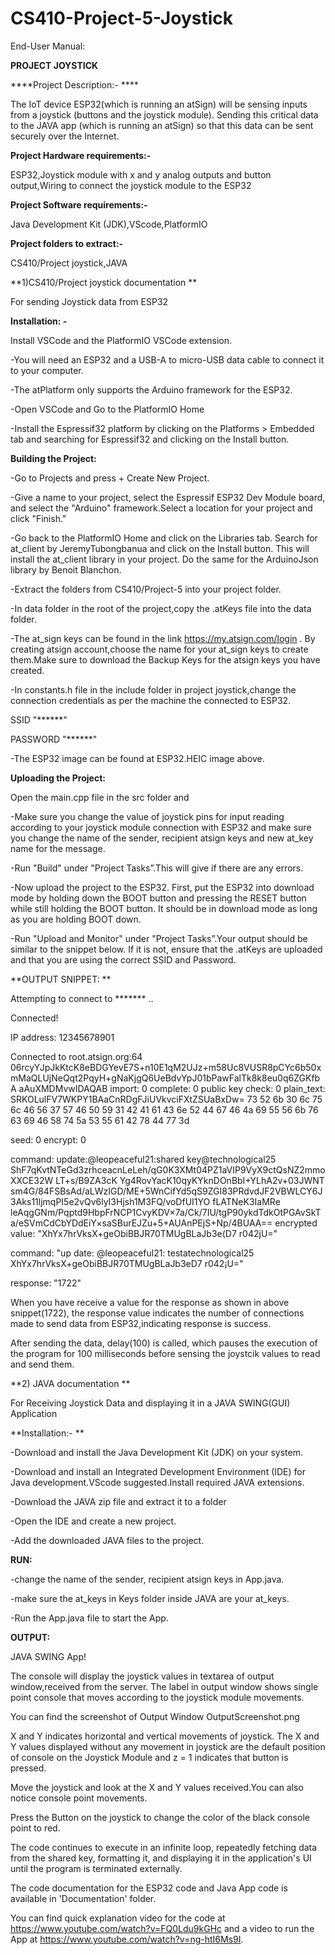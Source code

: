 # CS410-Project-5-Joystick
End-User Manual:



  ****PROJECT JOYSTICK****


****Project Description:- ****

The IoT device ESP32(which is running an atSign) will be sensing inputs from a joystick (buttons and the joystick module). Sending this critical data to the JAVA app (which is running an atSign) so that this data can be sent securely over the Internet.


**Project Hardware requirements:-**

ESP32,Joystick module with x and y analog outputs and button output,Wiring to connect the joystick module to the ESP32 


**Project Software requirements:-** 

Java Development Kit (JDK),VScode,PlatformIO 


**Project folders to extract:-**

CS410/Project joystick,JAVA 



**1)CS410/Project joystick documentation **



For sending Joystick data from ESP32



**Installation: -**


Install VSCode and the PlatformIO VSCode extension.

-You will need an ESP32 and a USB-A to micro-USB data cable to connect it to your computer.

-The atPlatform only supports the Arduino framework for the ESP32. 

-Open VSCode and Go to the PlatformIO Home 

-Install the Espressif32 platform by clicking on the Platforms > Embedded tab and searching for Espressif32 and clicking on the Install button.



**Building the Project:**


-Go to Projects and press + Create New Project. 

-Give a name to your project, select the Espressif ESP32 Dev Module board, and select the "Arduino" framework.Select a location for your project and click "Finish." 

-Go back to the PlatformIO Home and click on the Libraries tab. Search for at_client by JeremyTubongbanua and click on the Install button. This will install the at_client library in your project. Do the same for the ArduinoJson library by Benoit Blanchon. 

-Extract the folders from CS410/Project-5 into your project folder. 

-In data folder in the root of the project,copy the .atKeys file into the data folder.

-The at_sign keys can be found in the link https://my.atsign.com/login . By creating atsign account,choose the name for your at_sign keys to create them.Make sure to download the Backup Keys for the atsign keys you have created.

-In constants.h file in the include folder in project joystick,change the connection credentials as per the machine the connected to ESP32. 

SSID "******" 

PASSWORD "******"

-The ESP32 image can be found at ESP32.HEIC image above.


**Uploading the Project:**


Open the main.cpp file in the src folder and 

-Make sure you change the value of joystick pins for input reading according to your joystick module connection with ESP32 and make sure you change the name of the sender, recipient atsign keys and new at_key name for the message.

-Run "Build" under "Project Tasks”.This will give if there are any errors.

-Now upload the project to the ESP32. First, put the ESP32 into download mode by holding down the BOOT button and pressing the RESET button while still holding the BOOT button. It should be in download mode as long as you are holding BOOT down.

-Run "Upload and Monitor" under "Project Tasks”.Your output should be similar to the snippet below. If it is not, ensure that the .atKeys are uploaded and that you are using the correct SSID and Password. 



**OUTPUT SNIPPET: **


Attempting to connect to ******* ..

Connected! 

IP address: 12345678901

Connected to root.atsign.org:64 06rcyYJpJkKtcK8eBDGYevE7S+n10E1qM2UJz+m58Uc8VUSR8pCYc6b50x mMaQLUjNeQqt2PqyH+gNaKjgQ6UeBdvYpJ01bPawFalTk8k8eu0q6ZGKfbA aAuXMDMvwIDAQAB import: 0 complete: 0 public key check: 0 plain_text: SRKOLulFV7WKPY1BAaCnRDgFJiUVkvciFXtZSUaBxDw= 73 52 6b 30 6c 75 6c 46 56 37 57 46 50 59 31 42 41 61 43 6e 52 44 67 46 4a 69 55 56 6b 76 63 69 46 58 74 5a 53 55 61 42 78 44 77 3d

seed: 0
encrypt: 0 

command: update:@leopeaceful21:shared key@technological25 ShF7qKvtNTeGd3zrhceacnLeLeh/qG0K3XMt04PZ1aVIP9VyX9ctQsNZ2mmo XXCE32W LT+s/B9ZA3cK Yg4RovYacK10qyKYknDOnBbI+YLhA2v+03JWNT sm4G/84FSBsAd/aLWzIGD/ME+5WnCifYd5qS9ZGI83PRdvdJF2VBWLCY6J 3Aks11ljmqPI5e2vQv6lyI3Hjsh1M3FQ/voDfUI1YO fLATNeK3IaMRe leAqgGNm/Pqptd9HbpFrNCP1CvyKDV×7a/Ck/7IU/tgP90ykdTdkOtPGAvSkT a/eSVmCdCbYDdEiY×saSBurEJZu+5+AUAnPEjS+Np/4BUAA== encrypted value: "XhYx7hrVksX+geObiBBJR70TMUgBLaJb3e(D7 r042jU=" 

command: "up date: @leopeaceful21: testatechnological25 XhYx7hrVksX+geObiBBJR70TMUgBLaJb3eD7 r042¡U=" 

response: "1722" 


When you have receive a value for the response as shown in above snippet(1722), the response value indicates the number of connections made to send data from ESP32,indicating response is success. 

After sending the data, delay(100) is called, which pauses the execution of the program for 100 milliseconds before sensing the joystcik values to read and send them.




**2) JAVA documentation **


For Receiving Joystick Data and displaying it in a JAVA SWING(GUI) Application 



**Installation:- **


-Download and install the Java Development Kit (JDK) on your system. 

-Download and install an Integrated Development Environment (IDE) for Java development.VScode suggested.Install required JAVA extensions.

-Download the JAVA zip file and extract it to a folder 

-Open the IDE and create a new project. 

-Add the downloaded JAVA files to the project.



**RUN:**


-change the name of the sender, recipient atsign keys in App.java. 

-make sure the at_keys in Keys folder inside JAVA are your at_keys. 

-Run the App.java file to start the App. 



**OUTPUT:**


JAVA SWING App! 

The console will display the joystick values in textarea of output window,received from the server. The label in output window shows single point console that moves according to the joystick module movements.

You can find the screenshot of Output Window OutputScreenshot.png 

X and Y indicates horizontal and vertical movements of joystick. The X and Y values displayed without any movement in joystick are the default position of console on the Joystick Module and z = 1 indicates that button is pressed.

Move the joystick and look at the X and Y values received.You can also notice console point movements.

Press the Button on the joystick to change the color of the black console point to red.

The code continues to execute in an infinite loop, repeatedly fetching data from the shared key, formatting it, and displaying it in the application's UI until the program is terminated externally.

The code documentation for the ESP32 code and Java App code is available in 'Documentation' folder.

You can find quick explanation video for the code at https://www.youtube.com/watch?v=FQ0Ldu9kGHc and a video to run the App at https://www.youtube.com/watch?v=ng-htI6Ms9I.
 



